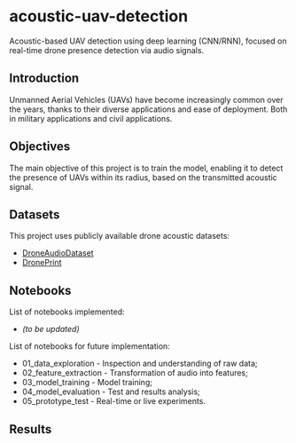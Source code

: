 # acoustic-uav-detection
Acoustic-based UAV detection using deep learning (CNN/RNN), focused on real-time drone presence detection via audio signals.



## Introduction
Unmanned Aerial Vehicles (UAVs) have become increasingly common over the years, thanks to their diverse applications and ease of deployment. Both in military applications and civil applications.


## Objectives
The main objective of this project is to train the model, enabling it to detect the presence of UAVs within its radius, based on the transmitted acoustic signal.


## Datasets
This project uses publicly available drone acoustic datasets:
  - [DroneAudioDataset](https://github.com/saraalemadi/DroneAudioDataset)
  - [DronePrint](https://github.com/DronePrint/DronePrint/tree/master)



## Notebooks
List of notebooks implemented:
  - *(to be updated)*

List of notebooks for future implementation:
  -  01_data_exploration    - Inspection and understanding of raw data;
  -  02_feature_extraction  - Transformation of audio into features;
  -  03_model_training      - Model training;
  -  04_model_evaluation    - Test and results analysis;
  -  05_prototype_test      - Real-time or live experiments.



## Results
